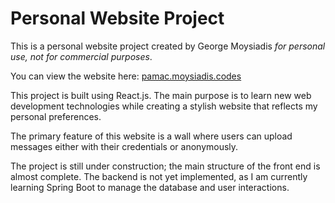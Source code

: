 <h1>Personal Website Project</h1>

<p>This is a personal website project created by George Moysiadis <i>for personal use, not for commercial purposes</i>.</p>
<p>You can view the website here: <a href="http://pamac.moysiadis.codes" target="_blank">pamac.moysiadis.codes</a></p>

<p>This project is built using React.js. The main purpose is to learn new web development technologies while creating a stylish website that reflects my personal preferences.</p>

<p>The primary feature of this website is a wall where users can upload messages either with their credentials or anonymously.</p>

<p>The project is still under construction; the main structure of the front end is almost complete. The backend is not yet implemented, as I am currently learning Spring Boot to manage the database and user interactions.</p>
